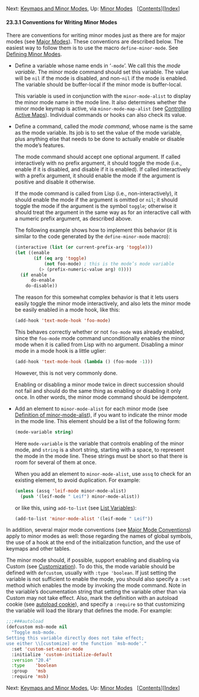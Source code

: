 

Next: [Keymaps and Minor Modes](Keymaps-and-Minor-Modes.html), Up: [Minor Modes](Minor-Modes.html)   \[[Contents](index.html#SEC_Contents "Table of contents")]\[[Index](Index.html "Index")]

#### 23.3.1 Conventions for Writing Minor Modes

There are conventions for writing minor modes just as there are for major modes (see [Major Modes](Major-Modes.html)). These conventions are described below. The easiest way to follow them is to use the macro `define-minor-mode`. See [Defining Minor Modes](Defining-Minor-Modes.html).

*   Define a variable whose name ends in ‘`-mode`’. We call this the *mode variable*. The minor mode command should set this variable. The value will be `nil` if the mode is disabled, and non-`nil` if the mode is enabled. The variable should be buffer-local if the minor mode is buffer-local.

    This variable is used in conjunction with the `minor-mode-alist` to display the minor mode name in the mode line. It also determines whether the minor mode keymap is active, via `minor-mode-map-alist` (see [Controlling Active Maps](Controlling-Active-Maps.html)). Individual commands or hooks can also check its value.

*   Define a command, called the *mode command*, whose name is the same as the mode variable. Its job is to set the value of the mode variable, plus anything else that needs to be done to actually enable or disable the mode’s features.

    The mode command should accept one optional argument. If called interactively with no prefix argument, it should toggle the mode (i.e., enable if it is disabled, and disable if it is enabled). If called interactively with a prefix argument, it should enable the mode if the argument is positive and disable it otherwise.

    If the mode command is called from Lisp (i.e., non-interactively), it should enable the mode if the argument is omitted or `nil`; it should toggle the mode if the argument is the symbol `toggle`; otherwise it should treat the argument in the same way as for an interactive call with a numeric prefix argument, as described above.

    The following example shows how to implement this behavior (it is similar to the code generated by the `define-minor-mode` macro):

    ```lisp
    (interactive (list (or current-prefix-arg 'toggle)))
    (let ((enable
           (if (eq arg 'toggle)
               (not foo-mode) ; this is the mode’s mode variable
             (> (prefix-numeric-value arg) 0))))
      (if enable
          do-enable
        do-disable))
    ```

    The reason for this somewhat complex behavior is that it lets users easily toggle the minor mode interactively, and also lets the minor mode be easily enabled in a mode hook, like this:

    ```lisp
    (add-hook 'text-mode-hook 'foo-mode)
    ```

    This behaves correctly whether or not `foo-mode` was already enabled, since the `foo-mode` mode command unconditionally enables the minor mode when it is called from Lisp with no argument. Disabling a minor mode in a mode hook is a little uglier:

    ```lisp
    (add-hook 'text-mode-hook (lambda () (foo-mode -1)))
    ```

    However, this is not very commonly done.

    Enabling or disabling a minor mode twice in direct succession should not fail and should do the same thing as enabling or disabling it only once. In other words, the minor mode command should be idempotent.

*   Add an element to `minor-mode-alist` for each minor mode (see [Definition of minor-mode-alist](Mode-Line-Variables.html#Definition-of-minor_002dmode_002dalist)), if you want to indicate the minor mode in the mode line. This element should be a list of the following form:

    ```lisp
    (mode-variable string)
    ```

    Here `mode-variable` is the variable that controls enabling of the minor mode, and `string` is a short string, starting with a space, to represent the mode in the mode line. These strings must be short so that there is room for several of them at once.

    When you add an element to `minor-mode-alist`, use `assq` to check for an existing element, to avoid duplication. For example:

    ```lisp
    (unless (assq 'leif-mode minor-mode-alist)
      (push '(leif-mode " Leif") minor-mode-alist))
    ```

    or like this, using `add-to-list` (see [List Variables](List-Variables.html)):

    ```lisp
    (add-to-list 'minor-mode-alist '(leif-mode " Leif"))
    ```

In addition, several major mode conventions (see [Major Mode Conventions](Major-Mode-Conventions.html)) apply to minor modes as well: those regarding the names of global symbols, the use of a hook at the end of the initialization function, and the use of keymaps and other tables.

The minor mode should, if possible, support enabling and disabling via Custom (see [Customization](Customization.html)). To do this, the mode variable should be defined with `defcustom`, usually with `:type 'boolean`. If just setting the variable is not sufficient to enable the mode, you should also specify a `:set` method which enables the mode by invoking the mode command. Note in the variable’s documentation string that setting the variable other than via Custom may not take effect. Also, mark the definition with an autoload cookie (see [autoload cookie](Autoload.html#autoload-cookie)), and specify a `:require` so that customizing the variable will load the library that defines the mode. For example:

```lisp
;;;###autoload
(defcustom msb-mode nil
  "Toggle msb-mode.
Setting this variable directly does not take effect;
use either \\[customize] or the function `msb-mode'."
  :set 'custom-set-minor-mode
  :initialize 'custom-initialize-default
  :version "20.4"
  :type    'boolean
  :group   'msb
  :require 'msb)
```

Next: [Keymaps and Minor Modes](Keymaps-and-Minor-Modes.html), Up: [Minor Modes](Minor-Modes.html)   \[[Contents](index.html#SEC_Contents "Table of contents")]\[[Index](Index.html "Index")]
